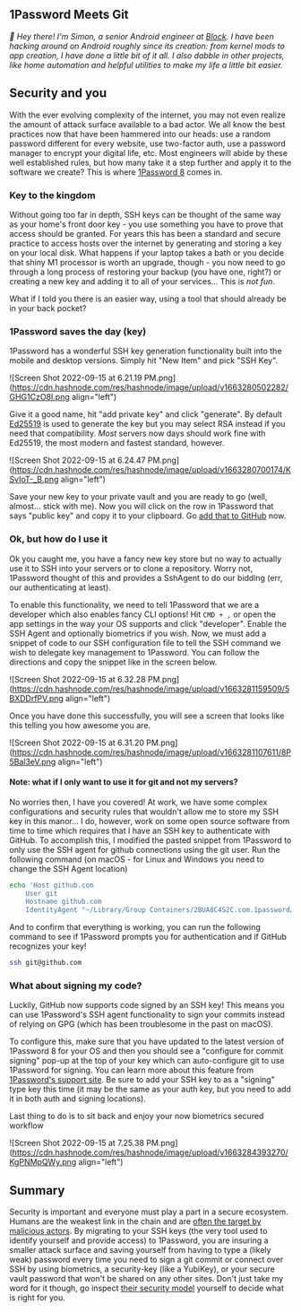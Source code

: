 ## 1Password Meets Git

*👋 Hey there! I'm Simon, a senior Android engineer at [Block](https://block.xyz). I have been hacking around on Android roughly since its creation: from kernel mods to app creation, I have done a little bit of it all. I also dabble in other projects, like home automation and helpful utilities to make my life a little bit easier.*

## Security and you

With the ever evolving complexity of the internet, you may not even realize the amount of attack surface available to a bad actor. We all know the best practices now that have been hammered into our heads: use a random password different for every website, use two-factor auth, use a password manager to encrypt your digital life, etc. Most engineers will abide by these well established rules, but how many take it a step further and apply it to the software we create? This is where [1Password 8](https://1password.com/) comes in.

### Key to the kingdom

Without going too far in depth, SSH keys can be thought of the same way as your home's front door key - you use something you have to prove that access should be granted. For years this has been a standard and secure practice to access hosts over the internet by generating and storing a key on your local disk. What happens if your laptop takes a bath or you decide that shiny M1 processor is worth an upgrade, though - you now need to go through a long process of restoring your backup (you have one, right?) or creating a new key and adding it to all of your services... This is *not fun*.


What if I told you there is an easier way, using a tool that should already be in your back pocket?

### 1Password saves the day (key)

1Password has a wonderful SSH key generation functionality built into the mobile and desktop versions. Simply hit "New Item" and pick "SSH Key". 

![Screen Shot 2022-09-15 at 6.21.19 PM.png](https://cdn.hashnode.com/res/hashnode/image/upload/v1663280502282/GHG1CzO8I.png align="left")

Give it a good name, hit "add private key" and click "generate". By default [Ed25519](https://developer.1password.com/docs/ssh/manage-keys/#ed25519) is used to generate the key but you may select RSA instead if you need that compatibility. *Most* servers now days should work fine with Ed25519, the most modern and fastest standard, however.


![Screen Shot 2022-09-15 at 6.24.47 PM.png](https://cdn.hashnode.com/res/hashnode/image/upload/v1663280700174/KSvIoT-_B.png align="left")

Save your new key to your private vault and you are ready to go (well, almost... stick with me). Now you will click on the row in 1Password that says "public key" and copy it to your clipboard. Go [add that to GitHub](https://docs.github.com/en/authentication/connecting-to-github-with-ssh/adding-a-new-ssh-key-to-your-github-account#adding-a-new-ssh-key-to-your-account) now.

### Ok, but how do I use it

Ok you caught me, you have a fancy new key store but no way to actually use it to SSH into your servers or to clone a repository. Worry not, 1Password thought of this and provides a SshAgent to do our bidding (err, our authenticating at least). 

To enable this functionality, we need to tell 1Password that we are a developer which also enables fancy CLI options! Hit `CMD + ,` or open the app settings in the way your OS supports and click "developer". Enable the SSH Agent and optionally biometrics if you wish.  Now, we must add a snippet of code to our SSH configuration file to tell the SSH command we wish to delegate key management to 1Password. You can follow the directions and copy the snippet like in the screen below.

![Screen Shot 2022-09-15 at 6.32.28 PM.png](https://cdn.hashnode.com/res/hashnode/image/upload/v1663281159509/5BXDDrfPV.png align="left")

Once you have done this successfully,  you will see a screen that looks like this telling you how awesome you are.

![Screen Shot 2022-09-15 at 6.31.20 PM.png](https://cdn.hashnode.com/res/hashnode/image/upload/v1663281107611/8P5Bal3eV.png align="left")

#### Note: what if I only want to use it for git and not my servers?

No worries then, I have you covered! At work, we have some complex configurations and security rules that wouldn't allow me to store my SSH key in this manor... I do, however, work on some open source software from time to time which requires that I have an SSH key to authenticate with GitHub. To accomplish this, I modified the pasted snippet from 1Password to only use the SSH agent for github connections using the git user. Run the following command (on macOS - for Linux and Windows you need to change the SSH Agent location)

```bash
echo 'Host github.com
    User git
    Hostname github.com
    IdentityAgent "~/Library/Group Containers/2BUA8C4S2C.com.1password/t/agent.sock"' >> ~/.ssh/config
```

And to confirm that everything is working, you can run the following command to see if 1Password prompts you for authentication and if GitHub recognizes your key!

```bash
ssh git@github.com
```

### What about signing my code?

Luckily, GitHub now supports code signed by an SSH key! This means you can use 1Password's SSH agent functionality to sign your commits instead of relying on GPG (which has been troublesome in the past on macOS).

To configure this, make sure that you have updated to the latest version of 1Password 8 for your OS and then you should see a "configure for commit signing" pop-up at the top of your key which can auto-configure git to use 1Password for signing. You can learn more about this feature from [1Password's support site](https://developer.1password.com/docs/ssh/git-commit-signing/). Be sure to add your SSH key to as a "signing" type key this time (it may be the same as your auth key, but you need to add it in both auth and signing locations).

Last thing to do is to sit back and enjoy your now biometrics secured workflow


![Screen Shot 2022-09-15 at 7.25.38 PM.png](https://cdn.hashnode.com/res/hashnode/image/upload/v1663284393270/KgPNMpQWy.png align="left")

## Summary

Security is important and everyone must play a part in a secure ecosystem. Humans are the weakest link in the chain and are [often the target by malicious actors](https://www.theverge.com/2020/7/15/21326656/twitter-hack-explanation-bitcoin-accounts-employee-tools). By migrating to your SSH keys (the very tool used to identify yourself and provide access) to 1Password, you are insuring a smaller attack surface and saving yourself from having to type a (likely weak) password every time you need to sign a git commit or connect over SSH by using biometrics, a security-key (like a YubiKey), or your secure vault password that won't be shared on any other sites. Don't just take my word for it though, go inspect [their security model](https://support.1password.com/1password-security/) yourself to decide what is right for you. 
